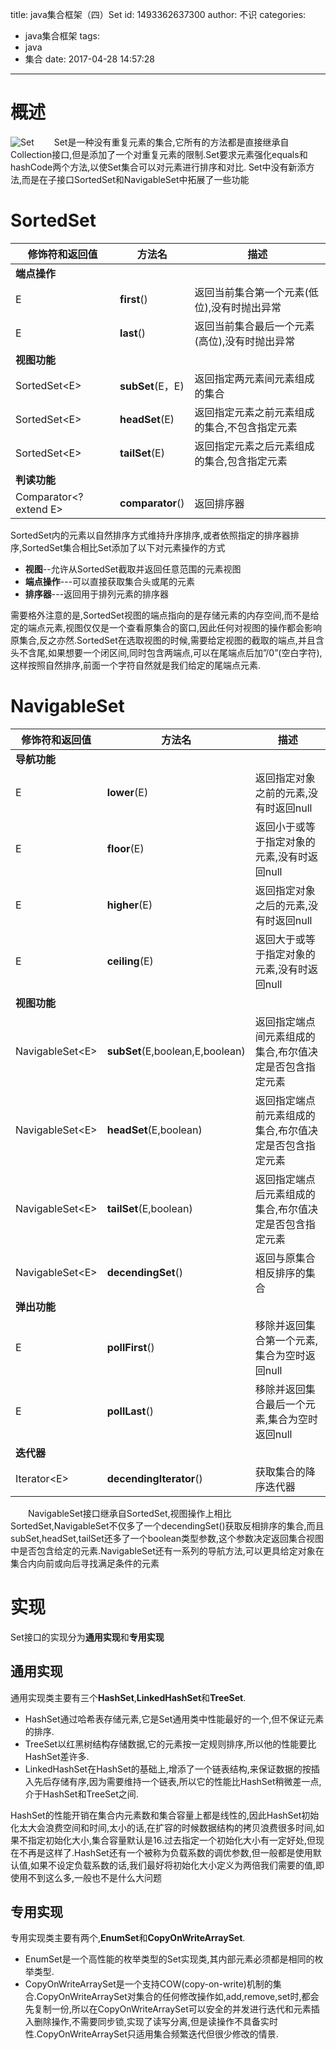 title: java集合框架（四）Set
id: 1493362637300
author: 不识
categories:
  - java集合框架
tags:
  - java
  - 集合
date: 2017-04-28 14:57:28
---
# 概述
![Set](http://www.processon.com/chart_image/58e85dc4e4b0c32f7cf0e28f.png)
　　Set是一种没有重复元素的集合,它所有的方法都是直接继承自Collection接口,但是添加了一个对重复元素的限制.Set要求元素强化equals和hashCode两个方法,以使Set集合可以对元素进行排序和对比.
  Set中没有新添方法,而是在子接口SortedSet和NavigableSet中拓展了一些功能
<!-- more -->
# SortedSet

|修饰符和返回值|方法名|描述|
|--------------|------|----|
|**端点操作**|||
|E|**first**()|返回当前集合第一个元素(低位),没有时抛出异常|
|E|**last**()|返回当前集合最后一个元素(高位),没有时抛出异常|
|**视图功能**|||
|SortedSet&lt;E&gt;|**subSet**(E，E)|返回指定两元素间元素组成的集合|
|SortedSet&lt;E&gt;|**headSet**(E)|返回指定元素之前元素组成的集合,不包含指定元素|
|SortedSet&lt;E&gt;|**tailSet**(E)|返回指定元素之后元素组成的集合,包含指定元素|
|**判读功能**|||
|Comparator&lt;? extend E&gt;|**comparator**()|返回排序器|

SortedSet内的元素以自然排序方式维持升序排序,或者依照指定的排序器排序,SortedSet集合相比Set添加了以下对元素操作的方式

- **视图**--允许从SortedSet截取并返回任意范围的元素视图
- **端点操作**---可以直接获取集合头或尾的元素
- **排序器**---返回用于排列元素的排序器  

需要格外注意的是,SortedSet视图的端点指向的是存储元素的内存空间,而不是给定的端点元素,视图仅仅是一个查看原集合的窗口,因此任何对视图的操作都会影响原集合,反之亦然.SortedSet在选取视图的时候,需要给定视图的截取的端点,并且含头不含尾,如果想要一个闭区间,同时包含两端点,可以在尾端点后加”/0”(空白字符),这样按照自然排序,前面一个字符自然就是我们给定的尾端点元素.

# NavigableSet
|修饰符和返回值|方法名|描述|
|--------------|------|----|
|**导航功能**|||
|E|**lower**(E)|返回指定对象之前的元素,没有时返回null|
|E|**floor**(E)|返回小于或等于指定对象的元素,没有时返回null |
|E|**higher**(E)|返回指定对象之后的元素,没有时返回null|
|E|**ceiling**(E)|返回大于或等于指定对象的元素,没有时返回null|
|**视图功能**|||
|NavigableSet&lt;E&gt;|**subSet**(E,boolean,E,boolean)|返回指定端点间元素组成的集合,布尔值决定是否包含指定元素|
|NavigableSet&lt;E&gt;|**headSet**(E,boolean)|返回指定端点前元素组成的集合,布尔值决定是否包含指定元素|
|NavigableSet&lt;E&gt;|**tailSet**(E,boolean)|返回指定端点后元素组成的集合,布尔值决定是否包含指定元素|
|NavigableSet&lt;E&gt;|**decendingSet**()|返回与原集合相反排序的集合|
|**弹出功能**|||
|E|**pollFirst**()|移除并返回集合第一个元素,集合为空时返回null|
|E|**pollLast**()|移除并返回集合最后一个元素,集合为空时返回null|
|**迭代器**|||
|Iterator&lt;E&gt;|**decendingIterator**()|获取集合的降序迭代器|

　　NavigableSet接口继承自SortedSet,视图操作上相比SortedSet,NavigableSet不仅多了一个decendingSet()获取反相排序的集合,而且subSet,headSet,tailSet还多了一个boolean类型参数,这个参数决定返回集合视图中是否包含给定的元素.NavigableSet还有一系列的导航方法,可以更具给定对象在集合内向前或向后寻找满足条件的元素

# 实现
Set接口的实现分为**通用实现**和**专用实现**

## 通用实现

通用实现类主要有三个**HashSet**,**LinkedHashSet**和**TreeSet**.
- HashSet通过哈希表存储元素,它是Set通用类中性能最好的一个,但不保证元素的排序.
- TreeSet以红黑树结构存储数据,它的元素按一定规则排序,所以他的性能要比HashSet差许多.
- LinkedHashSet在HashSet的基础上,增添了一个链表结构,来保证数据的按插入先后存储有序,因为需要维持一个链表,所以它的性能比HashSet稍微差一点,介于HashSet和TreeSet之间.

HashSet的性能开销在集合内元素数和集合容量上都是线性的,因此HashSet初始化太大会浪费空间和时间,太小的话,在扩容的时候数据结构的拷贝浪费很多时间,如果不指定初始化大小,集合容量默认是16.过去指定一个初始化大小有一定好处,但现在不再是这样了.HashSet还有一个被称为负载系数的调优参数,但一般都是使用默认值,如果不设定负载系数的话,我们最好将初始化大小定义为两倍我们需要的值,即使用不到这么多,一般也不是什么大问题

## 专用实现

专用实现类主要有两个,**EnumSet**和**CopyOnWriteArraySet**.
- EnumSet是一个高性能的枚举类型的Set实现类,其内部元素必须都是相同的枚举类型.
- CopyOnWriteArraySet是一个支持COW(copy-on-write)机制的集合.CopyOnWriteArraySet对集合的任何修改操作如,add,remove,set时,都会先复制一份,所以在CopyOnWriteArraySet可以安全的并发进行迭代和元素插入删除操作,不需要同步锁,实现了读写分离,但是读操作不具备实时性.CopyOnWriteArraySet只适用集合频繁迭代但很少修改的情景.
